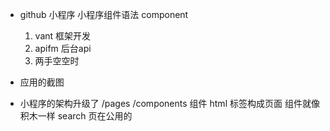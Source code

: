 - github 小程序
  小程序组件语法
  component
  1. vant 框架开发
  2. apifm 后台api
  3. 两手空空时

- 应用的截图
- 小程序的架构升级了
  /pages
  /components 组件
  html 标签构成页面
  组件就像积木一样
  search 页在公用的
